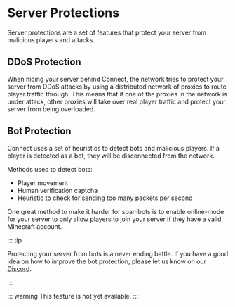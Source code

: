 # Server Protections

Server protections are a set of features that protect your server from malicious players and attacks.

## DDoS Protection

When hiding your server behind Connect, the network tries to protect your server from DDoS attacks by
using a distributed network of proxies to route player traffic through.
This means that if one of the proxies in the network is under attack,
other proxies will take over real player traffic and protect your server from being overloaded.

## Bot Protection

Connect uses a set of heuristics to detect bots and malicious players.
If a player is detected as a bot, they will be disconnected from the network.

Methods used to detect bots:
- Player movement
- Human verification captcha
- Heuristic to check for sending too many packets per second

One great method to make it harder for spambots is to enable online-mode for your server to 
only allow players to join your server if they have a valid Minecraft account.

::: tip

Protecting your server from bots is a never ending battle.
If you have a good idea on how to improve the bot protection, please let us know on our [Discord](https://minekube.com/discord).

:::

::: warning This feature is not yet available.
:::
